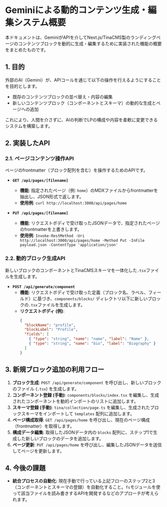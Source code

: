 # Geminiによる動的コンテンツ生成・編集システム概要

本ドキュメントは、GeminiがAPIを介してNext.js/TinaCMS製のランディングページのコンテンツブロックを動的に生成・編集するために実装された機能の概要をまとめたものです。

## 1. 目的

外部のAI（Gemini）が、APIコールを通じて以下の操作を行えるようにすることを目的とします。

-   既存のコンテンツブロックの並べ替え・内容の編集
-   新しいコンテンツブロック（コンポーネントとスキーマ）の動的な生成とページへの追加

これにより、人間を介さずに、AIの判断でLPの構成や内容を柔軟に変更できるシステムを構築します。

## 2. 実装したAPI

### 2.1. ページコンテンツ操作API

ページのfrontmatter（ブロック配列を含む）を操作するためのAPIです。

-   **`GET /api/pages/[filename]`**
    -   **機能**: 指定されたページ（例: `home`）のMDXファイルからfrontmatterを抽出し、JSON形式で返します。
    -   **使用例**: `curl http://localhost:3000/api/pages/home`

-   **`PUT /api/pages/[filename]`**
    -   **機能**: リクエストボディで受け取ったJSONデータで、指定されたページのfrontmatterを上書きします。
    -   **使用例**: `Invoke-RestMethod -Uri http://localhost:3000/api/pages/home -Method Put -InFile payload.json -ContentType 'application/json'`

### 2.2. 動的ブロック生成API

新しいブロックのコンポーネントとTinaCMSスキーマを一体化した`.tsx`ファイルを生成します。

-   **`POST /api/generate/component`**
    -   **機能**: リクエストボディで受け取った定義（ブロック名、ラベル、フィールド）に基づき、`components/blocks/` ディレクトリ以下に新しいブロックの`.tsx`ファイルを生成します。
    -   **リクエストボディ (例)**:
        ```json
        {
          "blockName": "profile",
          "blockLabel": "Profile",
          "fields": [
            { "type": "string", "name": "name", "label": "Name" },
            { "type": "string", "name": "bio", "label": "Biography" }
          ]
        }
        ```

## 3. 新規ブロック追加の利用フロー

1.  **ブロック生成**: `POST /api/generate/component` を呼び出し、新しいブロックのファイル (`.tsx`) を生成します。
2.  **コンポーネント登録 (手動)**: `components/blocks/index.tsx` を編集し、生成されたコンポーネントを動的インポートのリストに追加します。
3.  **スキーマ登録 (手動)**: `tina/collection/page.ts` を編集し、生成されたブロックスキーマをインポートして `templates` 配列に追加します。
4.  **ページ構成取得**: `GET /api/pages/home` を呼び出し、現在のページ構成（frontmatter）を取得します。
5.  **構成データ編集**: 取得したJSONデータ内の `blocks` 配列に、ステップ1で生成した新しいブロックのデータを追加します。
6.  **ページ更新**: `PUT /api/pages/home` を呼び出し、編集したJSONデータを送信してページを更新します。

## 4. 今後の課題

-   **統合プロセスの自動化**: 現在手動で行っている上記フローのステップ2と3（コンポーネントとスキーマの登録）を自動化すること。`fs`モジュールを使って該当ファイルを読み書きするAPIを開発するなどのアプローチが考えられます。
